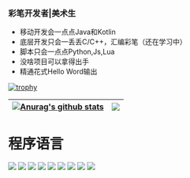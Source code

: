 ### 彩笔开发者|美术生

- 移动开发会一点点Java和Kotlin
- 底层开发只会一丢丢C/C++，汇编彩笔（还在学习中）
- 脚本只会一点点Python,Js,Lua
- 没啥项目可以拿得出手
- 精通花式Hello Word输出

[![trophy](https://github-profile-trophy.vercel.app/?username=sun0225SUN)](https://github.com/OneB1ank)

| <a href="https://github.com/OneB1ank"><img align="center" src="https://github-readme-stats.vercel.app/api?username=OneB1ank&show_icons=true&include_all_commits=true&theme=buefy&hide_border=true" alt="Anurag's github stats" /></a> | <a href="https://github.com/OneB1ank"><img align="center" src="https://github-readme-stats.vercel.app/api/top-langs/?username=OneB1ank&layout=compact&theme=buefy&hide_border=true" /></a> |
| ------------- | ------------- |
# 程序语言
[![](https://img.shields.io/badge/-C-black?logo=c&style=flat-square&logoColor=ffffff)](http://cppmicroservices.org/)
[![](https://img.shields.io/badge/-C++-808080?logo=c%2B%2B&style=flat-square&logoColor=ffffff)](http://cppmicroservices.org/)
[![](https://img.shields.io/badge/-Java-007396?style=flat-square&logo=java&logoColor=ffffff)](https://reactjs.org/)
[![](https://img.shields.io/badge/-Kotlin-B15076?logo=kotlin&style=flat-square&logoColor=ffffff)](https://kotlinlang.org/)
[![](https://img.shields.io/badge/-Python-5596ff?style=flat-square&logo=python&logoColor=ffffff)](https://www.python.org/)
[![](https://img.shields.io/badge/-JavaScript-DC143C?style=flat-square&logo=javascript&logoColor=ffffff)](https://www.javascript.com/)
[![](https://img.shields.io/badge/-Lua-3277e7?style=flat-square&logo=lua&logoColor=ffffff)](http://www.lua.org/)
[![](https://img.shields.io/badge/-Go-6eeeee?style=flat-square&logo=go&logoColor=ffffff)](https://golang.google.cn/)
[![](https://img.shields.io/badge/-Bash-ae9a5a?style=flat-square&logo=shell&logoColor=ffffff)](https://www.python.org/)



